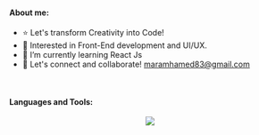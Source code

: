 
#### About me:
- ⭐ Let's transform Creativity into Code!
- 🔭 Interested in Front-End development and UI/UX.
- 🌱 I’m currently learning React Js
- 💬  Let's connect and collaborate! maramhamed83@gmail.com
<br/>

#### Languages and Tools: 
  <p align="center">
  <a href="https://skillicons.dev">
    <img src="https://skillicons.dev/icons?i=vscode,html,css,js,react,bootstrap,git,github,postman,pr,xd,ai,ae" />       
  </a>
